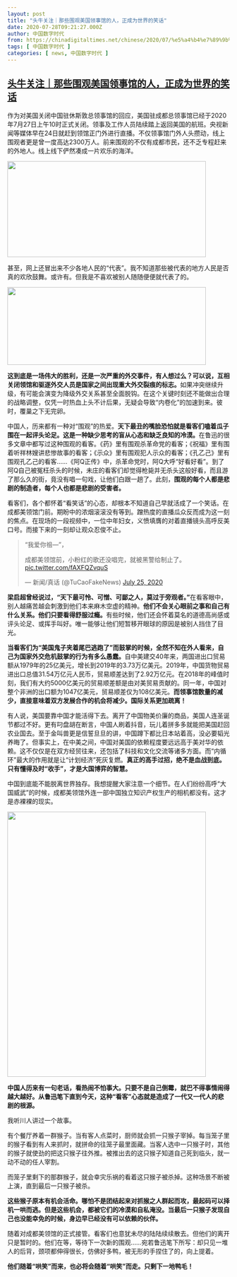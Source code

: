 ```yaml
---
layout: post
title: "头牛关注｜那些围观美国领事馆的人，正成为世界的笑话"
date: 2020-07-28T09:21:27.000Z
author: 中国数字时代
from: https://chinadigitaltimes.net/chinese/2020/07/%e5%a4%b4%e7%89%9b%e5%85%b3%e6%b3%a8%ef%bd%9c%e9%82%a3%e4%ba%9b%e5%9b%b4%e8%a7%82%e7%be%8e%e5%9b%bd%e9%a2%86%e4%ba%8b%e9%a6%86%e7%9a%84%e4%ba%ba%ef%bc%8c%e6%ad%a3%e6%88%90%e4%b8%ba%e4%b8%96%e7%95%8c/
tags: [ 中国数字时代 ]
categories: [ news, 中国数字时代 ]
---
```

<!--1595928087000-->
[头牛关注｜那些围观美国领事馆的人，正成为世界的笑话](https://chinadigitaltimes.net/chinese/2020/07/%e5%a4%b4%e7%89%9b%e5%85%b3%e6%b3%a8%ef%bd%9c%e9%82%a3%e4%ba%9b%e5%9b%b4%e8%a7%82%e7%be%8e%e5%9b%bd%e9%a2%86%e4%ba%8b%e9%a6%86%e7%9a%84%e4%ba%ba%ef%bc%8c%e6%ad%a3%e6%88%90%e4%b8%ba%e4%b8%96%e7%95%8c/)
------

<div>
<p>作为对美国关闭中国驻休斯敦总领事馆的回应，美国驻成都总领事馆已经于2020年7月27日上午10时正式关闭。领事及工作人员陆续踏上返回美国的航班。央视新闻等媒体早在24日就赶到领馆正门外进行直播。不仅领事馆门外人头攒动，线上围观者更是曾一度高达2300万人。前来围观的不仅有成都市民，还不乏专程赶来的外地人。线上线下俨然凑成一片欢乐的海洋。</p><p><img class="aligncenter wp-image-651073" src="https://chinadigitaltimes.net/chinese/files/2020/07/成都领事馆.png" alt="" width="450" height="217" srcset="https://chinadigitaltimes.net/chinese/files/2020/07/成都领事馆.png 733w, https://chinadigitaltimes.net/chinese/files/2020/07/成都领事馆-300x144.png 300w" sizes="(max-width: 450px) 100vw, 450px" /></p><p>甚至，网上还冒出来不少各地人民的“代表”。我不知道那些被代表的地方人民是否真的欢欣鼓舞。或许有。但我是不喜欢被别人随随便便就代表了的。</p><p><img class="aligncenter wp-image-651074" src="https://chinadigitaltimes.net/chinese/files/2020/07/成都领事馆2-1.png" alt="" width="450" height="176" srcset="https://chinadigitaltimes.net/chinese/files/2020/07/成都领事馆2-1.png 723w, https://chinadigitaltimes.net/chinese/files/2020/07/成都领事馆2-1-300x117.png 300w" sizes="(max-width: 450px) 100vw, 450px" /></p><p><strong>这到底是一场伟大的胜利，还是一次严重的外交事件，有人想过么？可以说，互相关闭领馆和驱逐外交人员是国家之间出现重大外交裂痕的标志。</strong>如果冲突继续升级，有可能会演变为降级外交关系甚至全面脱钩。在这个关键时刻还不能做出合理的战略调整，仅凭一时热血上头不计后果，无疑会导致“内卷化”的加速到来。彼时，覆巢之下无完卵。</p><p>中国人，历来都有一种对“围观”的热爱。<strong>天下最丑的嘴脸恐怕就是看客们嗑着瓜子围在一起评头论足。这是一种缺少思考的盲从心态和缺乏良知的冷漠。</strong>在鲁迅的很多文章中都写过这种围观的看客。《药》里有围观杀革命党的看客；《祝福》里有围着听祥林嫂讲悲惨故事的看客；《示众》里有围观犯人示众的看客；《孔乙己》里有围观孔乙己的看客……《阿Q正传》中，杀革命党时，阿Q大呼“好看好看”。到了阿Q自己被冤枉杀头的时候，未庄的看客们却觉得枪毙并无杀头这般好看，而且游了那么久的街，竟没有唱一句戏，让他们白跟一趟了。此刻，<strong>围观的每个人都是悲剧的制造者，每个人也都是悲剧的受害者。</strong></p><p>看客们，各个都怀着“看笑话”的心态，却根本不知道自己早就活成了一个笑话。在成都美领馆门前。期盼中的浓烟滚滚没有等到。蹭热度的直播瓜众反而成为这一刻的焦点。在现场的一段视频中，一位中年妇女，义愤填膺的对着直播镜头高呼反美口号。而接下来的一刻却让观众忍俊不止。</p><blockquote class="twitter-tweet" data-width="550" data-dnt="true"><p lang="zh" dir="ltr">“我爱你祖&#8212;”，</p><p>成都美领馆前，小粉红的歌还没唱完，就被黑警给制止了。<a href="https://t.co/fAXFQZvquS">pic.twitter.com/fAXFQZvquS</a></p><p>&mdash; 新闻/真话 (@TuCaoFakeNews) <a href="https://twitter.com/TuCaoFakeNews/status/1286862895146389504?ref_src=twsrc%5Etfw">July 25, 2020</a></p></blockquote><p><script async src="https://platform.twitter.com/widgets.js" charset="utf-8"></script></p><p><strong>梁启超曾经说过，“天下最可怜、可憎、可鄙之人，莫过于旁观者。”</strong>在看客眼中，别人越痛苦越会刺激到他们本来麻木空虚的精神。<strong>他们不会关心眼前之事和自己有什么关系。他们只要看得舒服过瘾。</strong>有些时候，他们还会怀着莫名的道德高尚感或评头论足、或挥手叫好。唯一能够让他们短暂移开眼球的原因是被别人挡住了目光。</p><p><strong>当看客们为“美国鬼子夹着尾巴逃跑了”而鼓掌的时候，全然不知在外人看来，自己为国家外交危机鼓掌的行为有多么愚蠢。</strong>自中美建交40年来，两国进出口贸易额从1979年的25亿美元，增长到2019年的3.73万亿美元。2019年，中国货物贸易进出口总值31.54万亿元人民币，贸易顺差达到了2.92万亿元。在2018年的峰值时刻，我们有大约5000亿美元的贸易顺差额是由对美贸易贡献的。同一年，中国对整个非洲的出口额为1047亿美元，贸易顺差仅为108亿美元。<strong>而领事馆数量的减少，直接意味着双方发展合作的机会将减少。国际关系更加疏离！</strong></p><p>有人说，美国要靠中国才能活得下去。离开了中国物美价廉的商品，美国人连圣诞节都过不好。更有叼盘胡在断言，中国人刷着抖音，玩儿着拼多多就能把美国赶回农业国去。至于金叫兽更是信誓旦旦的讲，中国蹲下都比日本站着高，没必要韬光养晦了。但事实上，在中美之间，中国对美国的依赖程度要远远高于美对华的依赖。这不仅仅是在双方经贸往来，还包括了科技和文化交流等诸多方面。而“内循环”最大的作用就是让“计划经济”死灰复燃。<strong>真正的高手过招，绝不是血战到底。只有懂得及时“收手”，才是大国博弈的智慧。</strong></p><p>中国到底能不能脱离世界独存。我想提醒大家注意一个细节。在人们纷纷高呼“大国威武”的时候，成都美领馆外连一部中国独立知识产权生产的相机都没有。这才是赤裸裸的现实。</p><p><img class="aligncenter wp-image-651075" src="https://chinadigitaltimes.net/chinese/files/2020/07/成都领事馆3-1.png" alt="" width="450" height="600" srcset="https://chinadigitaltimes.net/chinese/files/2020/07/成都领事馆3-1.png 1080w, https://chinadigitaltimes.net/chinese/files/2020/07/成都领事馆3-1-225x300.png 225w, https://chinadigitaltimes.net/chinese/files/2020/07/成都领事馆3-1-768x1024.png 768w" sizes="(max-width: 450px) 100vw, 450px" /></p><p><strong>中国人历来有一句老话，看热闹不怕事大。只要不是自己倒霉，就巴不得事情闹得越大越好。从鲁迅笔下直到今天，这种“看客”心态就是造成了一代又一代人的悲剧的根源。</strong></p><p>我听川人讲过一个故事。</p><p>有个餐厅养着一群猴子。当有客人点菜时，厨师就会抓一只猴子宰掉。每当笼子里的猴子看到有人来抓时，就拼命的往笼子最里面藏。当客人选中一只猴子时，其他的猴子就使劲的把这只猴子往外推。被推出去的这只猴子知道自己死到临头，就一动不动的任人宰割。</p><p>而笼子里剩下的那群猴子，就会幸灾乐祸的看着这只猴子被杀掉。这种场景不断被上演，直到最后一只猴子被杀。</p><p><strong>这些猴子原本有机会活命。哪怕不是团结起来对抓猴之人群起而攻，最起码可以择机一哄而逃。但是这些机会，都被它们的冷漠和自私淹没。当最后一只猴子发现自己也没能幸免的时候，身边早已经没有可以依赖的伙伴。</strong></p><p>随着对成都美领馆的正式接管。看客们也意犹未尽的陆陆续续散去。但他们的离开只是暂时的。他们在等，等待下一次新的围观……宛若鲁迅笔下所写：却只见一堆人的后背，颈项都伸得很长，仿佛好多鸭，被无形的手捏住了的，向上提着。</p><p><strong>他们随着“哄笑”而来，也必将会随着“哄笑”而走。只剩下一地鸭毛！</strong></p>
</div>
